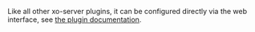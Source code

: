 Like all other xo-server plugins, it can be configured directly via
the web interface, see [the plugin documentation](https://docs.xen-orchestra.com/load_balancing).
